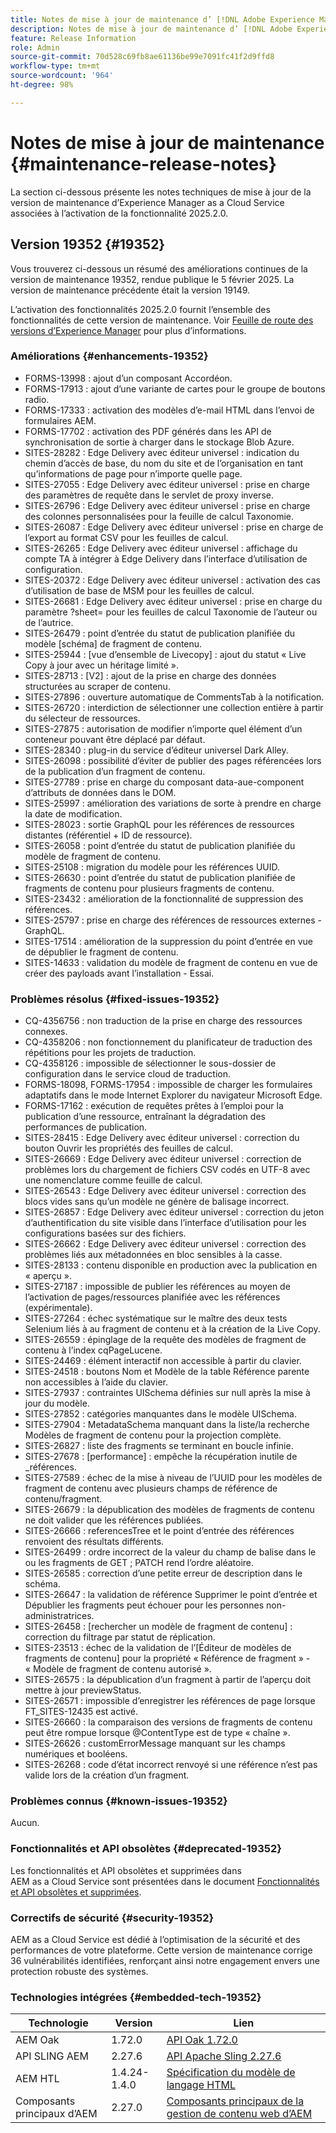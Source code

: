 ```yaml
---
title: Notes de mise à jour de maintenance d’ [!DNL Adobe Experience Manager]  as a Cloud Service associées à l’activation de la fonctionnalité 2025.2.0.
description: Notes de mise à jour de maintenance d’ [!DNL Adobe Experience Manager]  as a Cloud Service associées à l’activation de la fonctionnalité 2025.2.0.
feature: Release Information
role: Admin
source-git-commit: 70d528c69fb8ae61136be99e7091fc41f2d9ffd8
workflow-type: tm+mt
source-wordcount: '964'
ht-degree: 98%

---
```


# Notes de mise à jour de maintenance {#maintenance-release-notes}

La section ci-dessous présente les notes techniques de mise à jour de la version de maintenance d’Experience Manager as a Cloud Service associées à l’activation de la fonctionnalité 2025.2.0.

## Version 19352 {#19352}

Vous trouverez ci-dessous un résumé des améliorations continues de la version de maintenance 19352, rendue publique le 5 février 2025. La version de maintenance précédente était la version 19149.

L’activation des fonctionnalités 2025.2.0 fournit l’ensemble des fonctionnalités de cette version de maintenance. Voir [Feuille de route des versions d’Experience Manager](https://experienceleague.adobe.com/fr/docs/experience-manager-release-information/aem-release-updates/update-releases-roadmap) pour plus d’informations.

### Améliorations {#enhancements-19352}

* FORMS-13998 : ajout d’un composant Accordéon.
* FORMS-17913 : ajout d’une variante de cartes pour le groupe de boutons radio.
* FORMS-17333 : activation des modèles d’e-mail HTML dans l’envoi de formulaires AEM.
* FORMS-17702 : activation des PDF générés dans les API de synchronisation de sortie à charger dans le stockage Blob Azure.
* SITES-28282 : Edge Delivery avec éditeur universel : indication du chemin d’accès de base, du nom du site et de l’organisation en tant qu’informations de page pour n’importe quelle page.
* SITES-27055 : Edge Delivery avec éditeur universel : prise en charge des paramètres de requête dans le servlet de proxy inverse.
* SITES-26796 : Edge Delivery avec éditeur universel : prise en charge des colonnes personnalisées pour la feuille de calcul Taxonomie.
* SITES-26087 : Edge Delivery avec éditeur universel : prise en charge de l’export au format CSV pour les feuilles de calcul.
* SITES-26265 : Edge Delivery avec éditeur universel : affichage du compte TA à intégrer à Edge Delivery dans l’interface d’utilisation de configuration.
* SITES-20372 : Edge Delivery avec éditeur universel : activation des cas d’utilisation de base de MSM pour les feuilles de calcul.
* SITES-26681 : Edge Delivery avec éditeur universel : prise en charge du paramètre ?sheet= pour les feuilles de calcul Taxonomie de l’auteur ou de l’autrice.
* SITES-26479 : point d’entrée du statut de publication planifiée du modèle [schéma] de fragment de contenu.
* SITES-25944 : [vue d’ensemble de Livecopy] : ajout du statut « Live Copy à jour avec un héritage limité ».
* SITES-28713 : [V2] : ajout de la prise en charge des données structurées au scraper de contenu.
* SITES-27896 : ouverture automatique de CommentsTab à la notification.
* SITES-26720 : interdiction de sélectionner une collection entière à partir du sélecteur de ressources.
* SITES-27875 : autorisation de modifier n’importe quel élément d’un conteneur pouvant être déplacé par défaut.
* SITES-28340 : plug-in du service d’éditeur universel Dark Alley.
* SITES-26098 : possibilité d’éviter de publier des pages référencées lors de la publication d’un fragment de contenu.
* SITES-27789 : prise en charge du composant data-aue-component d’attributs de données dans le DOM.
* SITES-25997 : amélioration des variations de sorte à prendre en charge la date de modification.
* SITES-28023 : sortie GraphQL pour les références de ressources distantes (référentiel + ID de ressource).
* SITES-26058 : point d’entrée du statut de publication planifiée du modèle de fragment de contenu.
* SITES-25108 : migration du modèle pour les références UUID.
* SITES-26630 : point d’entrée du statut de publication planifiée de fragments de contenu pour plusieurs fragments de contenu.
* SITES-23432 : amélioration de la fonctionnalité de suppression des références.
* SITES-25797 : prise en charge des références de ressources externes - GraphQL.
* SITES-17514 : amélioration de la suppression du point d’entrée en vue de dépublier le fragment de contenu.
* SITES-14633 : validation du modèle de fragment de contenu en vue de créer des payloads avant l’installation - Essai.

### Problèmes résolus {#fixed-issues-19352}

* CQ-4356756 : non traduction de la prise en charge des ressources connexes.
* CQ-4358206 : non fonctionnement du planificateur de traduction des répétitions pour les projets de traduction.
* CQ-4358126 : impossible de sélectionner le sous-dossier de configuration dans le service cloud de traduction.
* FORMS-18098, FORMS-17954 : impossible de charger les formulaires adaptatifs dans le mode Internet Explorer du navigateur Microsoft Edge.
* FORMS-17162 : exécution de requêtes prêtes à l’emploi pour la publication d’une ressource, entraînant la dégradation des performances de publication.
* SITES-28415 : Edge Delivery avec éditeur universel : correction du bouton Ouvrir les propriétés des feuilles de calcul.
* SITES-26669 : Edge Delivery avec éditeur universel : correction de problèmes lors du chargement de fichiers CSV codés en UTF-8 avec une nomenclature comme feuille de calcul.
* SITES-26543 : Edge Delivery avec éditeur universel : correction des blocs vides sans qu’un modèle ne génère de balisage incorrect.
* SITES-26857 : Edge Delivery avec éditeur universel : correction du jeton d’authentification du site visible dans l’interface d’utilisation pour les configurations basées sur des fichiers.
* SITES-26662 : Edge Delivery avec éditeur universel : correction des problèmes liés aux métadonnées en bloc sensibles à la casse.
* SITES-28133 : contenu disponible en production avec la publication en « aperçu ».
* SITES-27187 : impossible de publier les références au moyen de l’activation de pages/ressources planifiée avec les références (expérimentale).
* SITES-27264 : échec systématique sur le maître des deux tests Selenium liés à au fragment de contenu et à la création de la Live Copy.
* SITES-26559 : épinglage de la requête des modèles de fragment de contenu à l’index cqPageLucene.
* SITES-24469 : élément interactif non accessible à partir du clavier.
* SITES-24518 : boutons Nom et Modèle de la table Référence parente non accessibles à l’aide du clavier.
* SITES-27937 : contraintes UISchema définies sur null après la mise à jour du modèle.
* SITES-27852 : catégories manquantes dans le modèle UISchema.
* SITES-27904 : MetadataSchema manquant dans la liste/la recherche Modèles de fragment de contenu pour la projection complète.
* SITES-26827 : liste des fragments se terminant en boucle infinie.
* SITES-27678 : [performance] : empêche la récupération inutile de _références.
* SITES-27589 : échec de la mise à niveau de l’UUID pour les modèles de fragment de contenu avec plusieurs champs de référence de contenu/fragment.
* SITES-26679 : la dépublication des modèles de fragments de contenu ne doit valider que les références publiées.
* SITES-26666 : referencesTree et le point d’entrée des références renvoient des résultats différents.
* SITES-26499 : ordre incorrect de la valeur du champ de balise dans le ou les fragments de GET ; PATCH rend l’ordre aléatoire.
* SITES-26585 : correction d’une petite erreur de description dans le schéma.
* SITES-26647 : la validation de référence Supprimer le point d’entrée et Dépublier les fragments peut échouer pour les personnes non-administratrices.
* SITES-26458 : [rechercher un modèle de fragment de contenu] : correction du filtrage par statut de réplication.
* SITES-23513 : échec de la validation de l’[Éditeur de modèles de fragments de contenu] pour la propriété « Référence de fragment » - « Modèle de fragment de contenu autorisé ».
* SITES-26575 : la dépublication d’un fragment à partir de l’aperçu doit mettre à jour previewStatus.
* SITES-26571 : impossible d’enregistrer les références de page lorsque FT_SITES-12435 est activé.
* SITES-26660 : la comparaison des versions de fragments de contenu peut être rompue lorsque @ContentType est de type « chaîne ».
* SITES-26626 : customErrorMessage manquant sur les champs numériques et booléens.
* SITES-26268 : code d’état incorrect renvoyé si une référence n’est pas valide lors de la création d’un fragment.

### Problèmes connus {#known-issues-19352}

Aucun.

### Fonctionnalités et API obsolètes {#deprecated-19352}

Les fonctionnalités et API obsolètes et supprimées dans AEM as a Cloud Service sont présentées dans le document [Fonctionnalités et API obsolètes et supprimées](/help/release-notes/deprecated-removed-features.md).

### Correctifs de sécurité {#security-19352}

AEM as a Cloud Service est dédié à l’optimisation de la sécurité et des performances de votre plateforme. Cette version de maintenance corrige 36 vulnérabilités identifiées, renforçant ainsi notre engagement envers une protection robuste des systèmes.

### Technologies intégrées {#embedded-tech-19352}

| Technologie | Version | Lien |
|---|---|---|
| AEM Oak | 1.72.0 | [API Oak 1.72.0](https://www.javadoc.io/doc/org.apache.jackrabbit/oak-api/1.72.0/index.html) |
| API SLING AEM | 2.27.6 | [API Apache Sling 2.27.6](https://www.javadoc.io/doc/org.apache.sling/org.apache.sling.api/latest/index.html) |
| AEM HTL | 1.4.24-1.4.0 | [Spécification du modèle de langage HTML](https://github.com/adobe/htl-spec) |
| Composants principaux d’AEM | 2.27.0 | [Composants principaux de la gestion de contenu web d’AEM](https://github.com/adobe/aem-core-wcm-components) |
